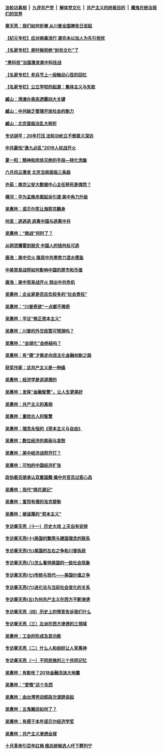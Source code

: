 

####  [法轮功真相](../../../../basic/blob/master/README.md?t=06211702) &nbsp;|&nbsp; [九评共产党](../../../../9ping.md/blob/master/README.md?t=06211702) &nbsp;|&nbsp; [解体党文化](../../../../jtdwh.md/blob/master/README.md?t=06211702)  &nbsp;|&nbsp; [共产主义的终极目的](../../../../gczydzjmd.md/blob/master/README.md?t=06211702) &nbsp;|&nbsp; [魔鬼在统治我们的世界](../../../../mgztzwmdsj.md/blob/master/README.md?t=06211702) 

#### [章天亮：我们如何祈祷 从川普全国祷告日说起](../pages/nsc423/n11944627.md?t=06211702) 

#### [【纪元专栏】应对病毒流行 渥京未以加人为先引担忧](../pages/nsc423/n11875714.md?t=06211702) 

#### [【名家专栏】是时候拒绝“封杀文化”了](../pages/nsc423/n11814093.md?t=06211702) 

#### [“黑科技”治国激发美中科技战](../pages/nsc423/n11638056.md?t=06211702) 

#### [【名家专栏】老兵节上一段触动心弦的回忆](../pages/nsc423/n11646016.md?t=06211702) 

#### [【名家专栏】公立学校的起源：集体主义与失败](../pages/nsc423/n11601833.md?t=06211702) 

#### [臧山：港澳办表态透露四大关键](../pages/nsc423/n11421628.md?t=06211702) 

#### [臧山：中共缺乏管理开放社会的能力](../pages/nsc423/n11407457.md?t=06211702) 

#### [臧山：北京面临治乱大转折](../pages/nsc423/n11406895.md?t=06211702) 

#### [专访胡平：20年打压 法轮功屹立不倒意义深远](../pages/nsc423/n11398800.md?t=06211702) 

#### [中共最怕“逢九必乱”2019人权战开火](../pages/nsc423/n11385248.md?t=06211702) 

#### [夏一阳：精神和肉体灭绝的手段—转化洗脑](../pages/nsc423/n11368250.md?t=06211702) 

#### [六月风云激变 北京当局面临三条路](../pages/nsc423/n11313668.md?t=06211702) 

#### [许茹：南京公安大数据中心主任猝死是偶然？](../pages/nsc423/n11064744.md?t=06211702) 

#### [横河：华为孟晚舟案起诉引渡 美中角力升级](../pages/nsc423/n11027230.md?t=06211702) 

#### [吴惠林：诺贝尔奖让海耶克翻身](../pages/nsc423/n10890049.md?t=06211702) 

#### [何坚：逃逃逃 逃离中国与逃离中共](../pages/nsc423/n10592891.md?t=06211702) 

#### [吴惠林：“商战”何时了？](../pages/nsc423/n10573558.md?t=06211702) 

#### [从网贷爆雷到股灾 中国人的钱何处可逃](../pages/nsc423/n10572800.md?t=06211702) 

#### [唐浩：美中交火 隐现中共黑势力混水摸鱼](../pages/nsc423/n10544040.md?t=06211702) 

#### [中美贸易战将如何影响中国的房市和币值](../pages/nsc423/n10543697.md?t=06211702) 

#### [唐浩：美中贸易战开火 烧出中共危机](../pages/nsc423/n10540126.md?t=06211702) 

#### [吴惠林：企业家是否应负较多的“社会责任”](../pages/nsc423/n10535022.md?t=06211702) 

#### [吴惠林：“川普奇迹”一点都不稀奇](../pages/nsc423/n10512808.md?t=06211702) 

#### [吴惠林：平议“修正资本主义”](../pages/nsc423/n10495724.md?t=06211702) 

#### [吴惠林：川普的外交政策可预测吗？](../pages/nsc423/n10462387.md?t=06211702) 

#### [吴惠林：“全球化”会终结吗？](../pages/nsc423/n10452838.md?t=06211702) 

#### [吴惠林：有“德”才能走向民主化金融创新之路](../pages/nsc423/n10432292.md?t=06211702) 

#### [获奖作家：这共产主义是一种癌](../pages/nsc423/n10431541.md?t=06211702) 

#### [吴惠林：经济学是讲道德的](../pages/nsc423/n10398014.md?t=06211702) 

#### [吴惠林：发挥“金融智慧”，让人生更美好](../pages/nsc423/n10375019.md?t=06211702) 

#### [吴惠林：共产主义的真相](../pages/nsc423/n10351394.md?t=06211702) 

#### [吴惠林：重拾古人的智慧](../pages/nsc423/n10337691.md?t=06211702) 

#### [吴惠林：理念永恒的《资本主义与自由》](../pages/nsc423/n10316274.md?t=06211702) 

#### [吴惠林：数位经济的美丽与哀愁](../pages/nsc423/n10292946.md?t=06211702) 

#### [吴惠林：美中经济战将开打？](../pages/nsc423/n10258825.md?t=06211702) 

#### [吴惠林：可怕的中国经济扩张](../pages/nsc423/n10219147.md?t=06211702) 

#### [政协委员提承认双重国籍 揭中共官员过客心态](../pages/nsc423/n10208809.md?t=06211702) 

#### [吴惠林：现代“桃花源记”](../pages/nsc423/n10185234.md?t=06211702) 

#### [吴惠林：富而有德的洛克斐勒](../pages/nsc423/n10142264.md?t=06211702) 

#### [吴惠林：被诬蔑的“资本主义”](../pages/nsc423/n10124816.md?t=06211702) 

#### [专访章天亮（十一）历史大戏 上天自有安排](../pages/nsc423/n10094905.md?t=06211702) 

#### [专访章天亮(十)美国的繁荣与建国理念的联系](../pages/nsc423/n10094899.md?t=06211702) 

#### [专访章天亮(九)美国的左右之争和川普执政](../pages/nsc423/n10094889.md?t=06211702) 

#### [专访章天亮(八)怎么看待美国的一些社会现象](../pages/nsc423/n10094857.md?t=06211702) 

#### [专访章天亮(七)传统与现代——美国价值之争](../pages/nsc423/n10093140.md?t=06211702) 

#### [专访章天亮(六)进化论与当前社会变化的关系](../pages/nsc423/n10092036.md?t=06211702) 

#### [专访章天亮(五)为何共产主义在西方不断渗透](../pages/nsc423/n10083620.md?t=06211702) 

#### [专访章天亮（四）历史上的预言告诉我们什么](../pages/nsc423/n10083606.md?t=06211702) 

#### [专访章天亮（三）左派在西方渗透的三领域](../pages/nsc423/n10081115.md?t=06211702) 

#### [吴惠林：工会的形成及其功能](../pages/nsc423/n10080633.md?t=06211702) 

#### [专访章天亮（二）什么人和组织让人背离神](../pages/nsc423/n10076637.md?t=06211702) 

#### [专访章天亮（一）不同民族的三个共同记忆](../pages/nsc423/n10074188.md?t=06211702) 

#### [吴惠林：有影呒？2018金融泡沫大地震](../pages/nsc423/n10040534.md?t=06211702) 

#### [吴惠林：“爱情”这个东西](../pages/nsc423/n10019423.md?t=06211702) 

#### [吴惠林：由台湾劳动部政次请辞说起](../pages/nsc423/n9979679.md?t=06211702) 

#### [吴惠林：五鬼搬运如何了？](../pages/nsc423/n9925338.md?t=06211702) 

#### [吴惠林：有感于本年诺贝尔经济学奖](../pages/nsc423/n9871883.md?t=06211702) 

#### [吴惠林：共产主义渗透全球](../pages/nsc423/n9812748.md?t=06211702) 

#### [十月革命引百年红祸 俄总统候选人吁下葬列宁](../pages/nsc423/n9810182.md?t=06211702) 

